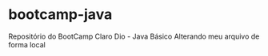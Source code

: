 # bootcamp-java
Repositório do BootCamp Claro Dio - Java Básico
Alterando meu arquivo de forma local